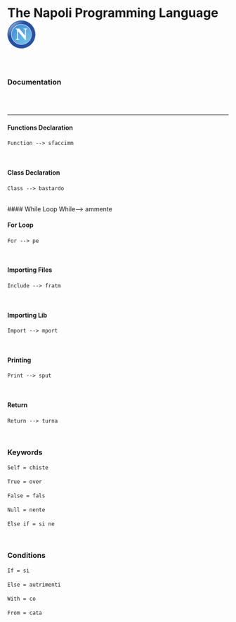 # The Napoli Programming Language ![Logo](https://github.com/UnityTheCoder/NapoliProgrammingLanguge/blob/main/assets/nnapoli.png?raw=true)


<br>

### Documentation



<br>

<br>

***

#### Functions Declaration

	Function --> sfaccimm
	
	
<br>

#### Class Declaration

	Class --> bastardo
	
<br>
#### While Loop
	While--> ammente
	
<br>

#### For Loop

	For --> pe
	
<br>

#### Importing Files

	Include --> fratm
	
	
<br>

#### Importing Lib

	Import --> mport
	
	
<br>

#### Printing

	Print --> sput
	
	
<br>

#### Return

	Return --> turna
	
	
<br>

### Keywords

	Self = chiste
	
	True = over
	
	False = fals
	
	Null = nente
	
	Else if = si ne
	
	
<br>

### Conditions

	If = si
	
	Else = autrimenti
	
	With = co
	
	From = cata
	

